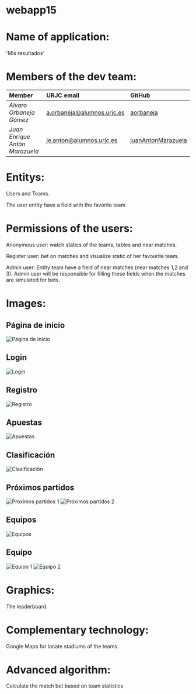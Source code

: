# webapp15

# Name of application: 
'Mis resultados'
# Members of the dev team:
|        **Member**        |          **URJC email**          |        **GitHub**       |
|:---|:---|:---|
| *Álvaro Orbaneja Gómez* | a.orbaneja@alumnos.urjc.es   | [aorbaneja](https://github.com/aorbaneja) |
| *Juan Enrique Antón Marazuela*       | je.anton@alumnos.urjc.es    | [juanAntonMarazuela](https://github.com/juanAntonMarazuela) |

# Entitys:
Users and Teams.


The user entity have a field with the favorite team
# Permissions of the users:
Anonymous user: watch statics of the teams, tables and near matches.


Register user: bet on matches and visualize static of her favourite team.


Admin user: Entity team have a field of near matches (near matches 1,2 and 3). Admin user will be responsible for filling these fields when the matches are simulated for bets.


# Images:
## Página de inicio
![Página de inicio](Fase&#32;1/screenshots/inicio.PNG)
## Login
![Login](Fase&#32;1/screenshots/login.PNG)
## Registro
![Registro](Fase&#32;1/screenshots/registro.PNG)
## Apuestas
![Apuestas](Fase&#32;1/screenshots/apuestas.PNG)
## Clasificación
![Clasificación](Fase&#32;1/screenshots/clasificacion.PNG)
## Próximos partidos
![Próximos partidos 1](Fase&#32;1/screenshots/partidos1.PNG)
![Próximos partidos 2](Fase&#32;1/screenshots/partidos2.PNG)
## Equipos
![Equipos](Fase&#32;1/screenshots/equipos.PNG)
## Equipo
![Equipo 1](Fase&#32;1/screenshots/equipo1.PNG)
![Equipo 2](Fase&#32;1/screenshots/equipo2.PNG)



# Graphics: 
The leaderboard.
# Complementary technology:
Google Maps for locate stadiums of the teams.
# Advanced algorithm:
Calculate the match bet based on team statistics 


 


